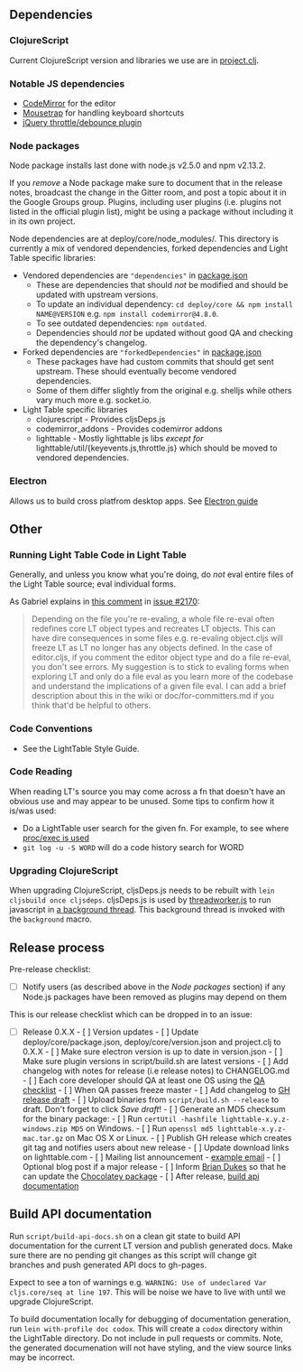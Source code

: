 ## Dependencies


### ClojureScript

Current ClojureScript version and libraries we use are in [project.clj](https://github.com/LightTable/LightTable/blob/master/project.clj).

### Notable JS dependencies

* [CodeMirror](http://codemirror.org/) for the editor
* [Mousetrap](https://github.com/LightTable/LightTable/blob/686c9b1e5e24fcb08ff44eb57eb7889e31e37806/deploy/core/node_modules/lighttable/util/keyevents.js) for handling keyboard shortcuts
* [jQuery throttle/debounce plugin](https://github.com/LightTable/LightTable/blob/686c9b1e5e24fcb08ff44eb57eb7889e31e37806/deploy/core/node_modules/lighttable/util/throttle.js)

### Node packages

Node package installs last done with node.js v2.5.0 and npm v2.13.2.

If you *remove* a Node package make sure to document that in the release notes, broadcast the change in the Gitter room, and post a topic about it in the Google Groups group. Plugins, including user plugins (i.e. plugins not listed in the official plugin list), might be using a package without including it in its own project.

Node dependencies are at deploy/core/node\_modules/. This directory is currently a mix of vendored
dependencies, forked dependencies and Light Table specific libraries:

* Vendored dependencies are `"dependencies"` in [package.json](https://github.com/LightTable/LightTable/blob/master/deploy/core/package.json)
  * These are dependencies that should _not_ be modified and should be updated with upstream versions.
  * To update an individual dependency: `cd deploy/core && npm install NAME@VERSION` e.g. `npm install codemirror@4.8.0`.
  * To see outdated dependencies: `npm outdated`.
  * Dependencies should _not_ be updated without good QA and checking the dependency's changelog.
* Forked dependencies are `"forkedDependencies"` in  [package.json](https://github.com/LightTable/LightTable/blob/master/deploy/core/package.json)
  * These packages have had custom commits that should get sent upstream. These should eventually become vendored dependencies.
  * Some of them differ slightly from the original e.g. shelljs while others vary much more e.g. socket.io.
* Light Table specific libraries
  * clojurescript - Provides cljsDeps.js
  * codemirror\_addons - Provides codemirror addons
  * lighttable - Mostly lighttable js libs _except for_ lighttable/util/{keyevents.js,throttle.js} which should be moved to vendored dependencies.

### Electron

Allows us to build cross platfrom desktop apps. See [Electron guide](electron-guide.md)

## Other

### Running Light Table Code in Light Table

Generally, and unless you know what you're doing, do *not* eval entire files of the Light Table source; eval individual forms.

As Gabriel explains in [this comment](https://github.com/LightTable/LightTable/issues/2170#issuecomment-201835808) in [issue #2170](https://github.com/LightTable/LightTable/issues/2170):

> Depending on the file you're re-evaling, a whole file re-eval often redefines core LT object types and recreates LT objects. This can have dire consequences in some files e.g. re-evaling object.cljs will freeze LT as LT no longer has any objects defined. In the case of editor.cljs, if you comment the editor object type and do a file re-eval, you don't see errors. My suggestion is to stick to evaling forms when exploring LT and only do a file eval as you learn more of the codebase and understand the implications of a given file eval. I can add a brief description about this in the wiki or doc/for-committers.md if you think that'd be helpful to others.

### Code Conventions

* See the LightTable Style Guide.

### Code Reading

When reading LT's source you may come across a fn that doesn't have an obvious use and may appear to
be unused. Some tips to confirm how it is/was used:

* Do a LightTable user search for the given fn. For example, to see where [proc/exec is used](https://github.com/search?utf8=%E2%9C%93&q=proc%2Fexec+user%3ALightTable&type=Code&ref=searchresults)
* `git log -u -S WORD` will do a code history search for WORD

### Upgrading ClojureScript

When upgrading ClojureScript, cljsDeps.js needs to be rebuilt with `lein cljsbuild once cljsdeps`.
cljsDeps.js is used by
[threadworker.js](https://github.com/cldwalker/LightTable/blob/d79adff78557febf4a3b94691a132fa81fe3aeaa/deploy/core/node_modules/lighttable/background/threadworker.js#L29)
to run javascript in [a background
thread](https://github.com/cldwalker/LightTable/blob/d79adff78557febf4a3b94691a132fa81fe3aeaa/src/lt/objs/thread.cljs#L67).
This background thread is invoked with the `background` macro.

## Release process

Pre-release checklist:

 - [ ] Notify users (as described above in the *Node packages* section) if any Node.js packages have been removed as plugins may depend on them

This is our release checklist which can be dropped in to an issue:

- [ ] Release 0.X.X
      - [ ] Version updates
         - [ ] Update deploy/core/package.json, deploy/core/version.json and project.clj to 0.X.X
         - [ ] Make sure electron version is up to date in version.json
         - [ ] Make sure plugin versions in script/build.sh are latest versions
      - [ ] Add changelog with notes for release (i.e release notes) to CHANGELOG.md
      - [ ] Each core developer should QA at least one OS using the [QA checklist](https://github.com/LightTable/LightTable/wiki/QA-Checklist)
      - [ ] When QA passes freeze master
      - [ ] Add changelog to [GH release draft](https://github.com/LightTable/LightTable/releases/new)
      - [ ] Upload binaries from `script/build.sh --release` to draft. Don't forget to click *Save draft*!
         - [ ] Generate an MD5 checksum for the binary package:
            - [ ] Run `certUtil -hashfile lighttable-x.y.z-windows.zip MD5` on Windows.
            - [ ] Run `openssl md5 lighttable-x.y.z-mac.tar.gz` on Mac OS X or Linux.
      - [ ] Publish GH release which creates git tag and notifies users about new release
      - [ ] Update download links on lighttable.com
      - [ ] Mailing list announcement - [example email](https://gist.github.com/cldwalker/3d67153fe1eade2ae3cf)
      - [ ] Optional blog post if a major release
      - [ ] Inform [Brian Dukes](https://github.com/bdukes) so that he can update the [Chocolatey package](https://chocolatey.org/packages/LightTable)
      - [ ] After release, [build api documentation](#build-api-documentation)

## Build API documentation

Run `script/build-api-docs.sh` on a clean git state to build API documentation for the current LT version and publish generated docs. Make sure there are no pending git changes as this script will change git branches and push generated API docs to gh-pages.

Expect to see a ton of warnings e.g. `WARNING: Use of undeclared Var cljs.core/seq at line 197`. This will be noise we have to live with until we upgrade ClojureScript.

To build documentation locally for debugging of documentation generation, run `lein with-profile doc codox`. This will create a `codox` directory within the LightTable directory. Do not include in pull requests or commits. Note, the generated documenation will not have styling, and the view source links may be incorrect.
